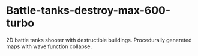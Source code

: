 # Battle-tanks-destroy-max-600-turbo
2D battle tanks shooter with destructible buildings. Procedurally genereted maps with wave function collapse.
